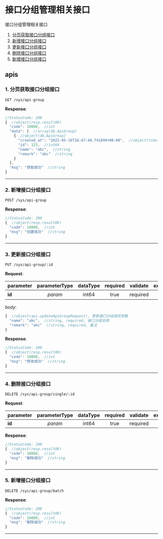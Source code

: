 # 接口分组管理相关接口

接口分组管理相关接口

1. [分页获取接口分组接口](#1-分页获取接口分组接口)
2. [新增接口分组接口](#2-新增接口分组接口)
3. [更新接口分组接口](#3-更新接口分组接口)
4. [删除接口分组接口](#4-删除接口分组接口)
5. [新增接口分组接口](#5-新增接口分组接口)

## apis

### 1. 分页获取接口分组接口

```text
GET /sys/api-group
```

__Response__:

```javascript
//StatusCode: 200 
{  //object(resp.resultOK)
  "code": 10000,  //int
  "data": [  //array[db.ApiGroup]
    {  //object(db.ApiGroup)
      "created_at": "2022-05-16T16:47:48.741899+08:00",  //object(time.Time)
      "id": 123,  //int64
      "name": "abc",  //string
      "remark": "abc"  //string
    }
  ],
  "msg": "获取成功"  //string
}
```

---

### 2. 新增接口分组接口

```text
POST /sys/api-group
```

__Response__:

```javascript
//StatusCode: 200 
{  //object(resp.resultOK)
  "code": 10000,  //int
  "msg": "创建成功"  //string
}
```

---

### 3. 更新接口分组接口

```text
PUT /sys/api-group/:id
```

__Request__:

parameter|parameterType|dataType|required|validate|example|description
--|:-:|:-:|:-:|--|--|--
__id__|_param_|int64|true|required||主键ID

_body_:

```javascript
{  //object(api.updateApiGroupRequest), 更新接口分组请求参数
  "name": "abc",  //string, required, 接口分组名称
  "remark": "abc"  //string, required, 备注
}
```

__Response__:

```javascript
//StatusCode: 200 
{  //object(resp.resultOK)
  "code": 10000,  //int
  "msg": "修改成功"  //string
}
```

---

### 4. 删除接口分组接口

```text
DELETE /sys/api-group/single/:id
```

__Request__:

parameter|parameterType|dataType|required|validate|example|description
--|:-:|:-:|:-:|--|--|--
__id__|_param_|int64|true|required||

__Response__:

```javascript
//StatusCode: 200 
{  //object(resp.resultOK)
  "code": 10000,  //int
  "msg": "删除成功"  //string
}
```

---

### 5. 新增接口分组接口

```text
DELETE /sys/api-group/batch
```

__Response__:

```javascript
//StatusCode: 200 
{  //object(resp.resultOK)
  "code": 10000,  //int
  "msg": "删除成功"  //string
}
```

---
